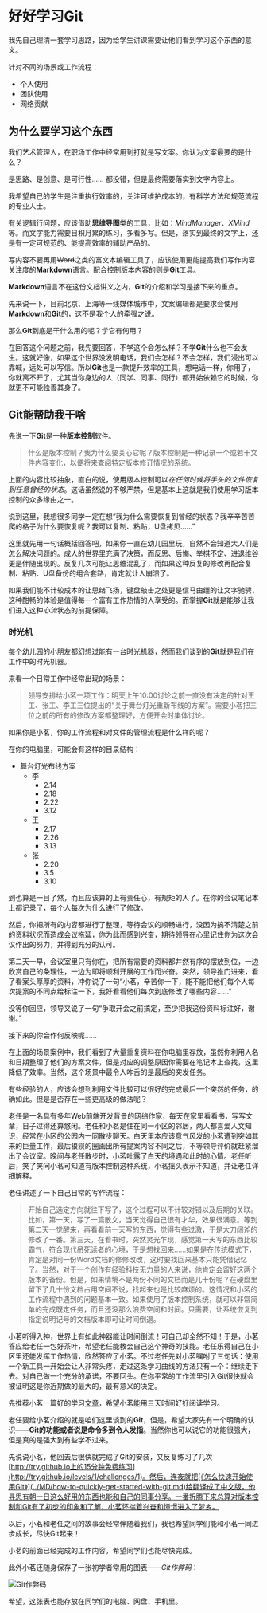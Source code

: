 # 好好学习Git

我先自己理清一套学习思路，因为给学生讲课需要让他们看到学习这个东西的意义。

针对不同的场景或工作流程：
- 个人使用
- 团队使用
- 网络贡献

## 为什么要学习这个东西

我们艺术管理人，在职场工作中经常用到打就是写文案。你认为文案最要的是什么？

是思路、是创意、是可行性…… 都没错，但是最终需要落实到文字内容上。

我希望自己的学生是注重执行效率的，关注可维护成本的，有科学方法和规范流程的专业人士。

有关逻辑行问题，应该借助**思维导图**类的工具，比如：*MindManager*、*XMind*等。而文字能力需要日积月累的练习，多看多写。但是，落实到最终的文字上，还是有一定可规范的、能提高效率的辅助产品的。

写内容不要再用~~Word~~之类的富文本编辑工具了，应该使用更能提高我们写作内容关注度的**Markdown**语言。配合控制版本内容的则是**Git**工具。

**Markdown**语言不在这份文档讲义之内，**Git**的介绍和学习是接下来的重点。

先来说一下，目前北京、上海等一线媒体城市中，文案编辑都是要求会使用**Markdown**和**Git**的，这不是我个人的牵强之说。

那么**Git**到底是干什么用的呢？学它有何用？

在回答这个问题之前，我先要回答，不学这个会怎么样？不学**Git**什么也不会发生。这就好像，如果这个世界没发明电话，我们会怎样？不会怎样，我们浸出可以靠喊，远处可以写信。所以**Git**也是一款提升效率的工具，想电话一样，你用了，你就离不开了，尤其当你身边的人（同学、同事、同行）都开始依赖它的时候，你就更不可能独善其身了。

## Git能帮助我干啥

先说一下**Git**是一种**版本控制**软件。

> 什么是版本控制？我为什么要关心它呢？版本控制是一种记录一个或若干文件内容变化，以便将来查阅特定版本修订情况的系统。

上面的内容比较抽象，直白的说，使用版本控制可以*在任何时候将手头的文件恢复到任意曾经的状态*。这话虽然说的不够严禁，但是基本上这就是我们使用学习版本控制的众多缘由之一。

说到这里，我想很多同学一定在想“我为什么需要恢复到曾经的状态？我辛辛苦苦爬的格子为什么要恢复呢？我可以复制、粘贴，U盘拷贝……”

这里就先用一句话概括回答吧，如果你一直在幼儿园里玩，自然不会知道大人们是怎么解决问题的。成人的世界里充满了决策，而反思、后悔、举棋不定、进退维谷更是伴随出现的。反复几次可能让思维混乱了，而如果这种反复的修改再配合复制、粘贴、U盘备份的组合套路，肯定就让人崩溃了。

如果我们能不计较成本的让思绪飞扬，键盘敲击之处更是信马由缰的让文字驰骋，这种酣畅的体验是值得每一个富有工作热情的人享受的。而掌握**Git**就是能够让我们进入这种*心流*状态的前提保障。

### 时光机

每个幼儿园的小朋友都幻想过能有一台时光机器，然而我们谈到的**Git**就是我们在工作中的时光机器。

来看一个日常工作中经常出现的场景：

> 领导安排给小茗一项工作：明天上午10:00讨论之前一直没有决定的针对王工、张工、李工三位提出的“关于舞台灯光重新布线的方案”。需要小茗把三位之前的所有的修改方案都整理好，方便开会时集体讨论。

如果你是小茗，你的工作流程和对文件的管理流程是什么样的呢？

在你的电脑里，可能会有这样的目录结构：
* 舞台灯光布线方案
    * 李
        * 2.14
        * 2.18
        * 2.22
        * 3.12
    * 王
        * 2.17
        * 2.26
        * 3.13
    * 张
        * 2.20
        * 3.5
        * 3.10

到也算是一目了然，而且应该算的上有责任心，有规矩的人了。在你的会议笔记本上都记录了，每个人每次为什么进行了修改。

然后，你把所有的内容都进行了整理，等待会议的顺畅进行，没因为搞不清楚之前的资料状况而造成会议拖延，你为此而感到兴奋，期待领导在心里记住你为这次会议作出的努力，并得到充分的认可。

第二天一早，会议室里只有你在，把所有需要的资料都井然有序的摆放到位，一边欣赏自己的条理性，一边为即将顺利开展的工作而兴奋。突然，领导推门进来，看了看案头厚厚的资料，冲你说了一句“小茗，辛苦你一下，能不能把他们每个人每次提案的不同点给标注一下，我好看看他们每次到底修改了哪些内容……”

没等你回应，领导又说了一句“争取开会之前搞定，至少把我这份资料标注好，谢谢。”

接下来的你会作何反映呢……

在上面的场景案例中，我们看到了大量重复资料在你电脑里存放，虽然你利用人名和日期整理了他们的方案文件，但是对应的调整原因你需要在笔记本上查找，这里降低了效率。当然，这个场景中最令人咋舌的是最后的突发任务。

有些经验的人，应该会想到利用文件比较可以很好的完成最后一个突然的任务，的确如此。但是是否存在一些更高级的做法呢？

老任是一名具有多年Web前端开发背景的网络作家，每天在家里看看书，写写文章，日子过得还算悠闲。老任和小茗是住在同一小区的邻居，两人都喜爱人文知识，经常在小区的公园内一同散步聊天。白天里本应该意气风发的小茗遭到突如其来的巨量工作，最后狼狈的圈画出所有提案内容不同之后，不等领导评价就赶紧溜出了会议室。晚间与老任散步时，小茗吐露了白天的境遇和此时的心情。老任听后，笑了笑问小茗可知道有版本控制这种系统，小茗摇头表示不知道，并让老任详细解释。

老任讲述了一下自己日常的写作流程：

> 开始自己选定方向就往下写了，这个过程可以不计较对错以及后期的关联。比如，第一天，写了一篇散文，当天觉得自己很有才华，效果很满意。等到第二天一觉醒来，再看看前一天写的东西，觉得有些过激，于是大刀阔斧的修改了一番。第三天，在看书时，突然灵光乍现，感觉第一天写的东西比较霸气，符合现代吊死读者的心境，于是想找回来……如果是在传统模式下，肯定是对同一份Word文档的修修改改，这时要找回来基本只能凭借记忆了。当然，对于一个创作有经验科技无力量的人来说，他肯定会留好这两个版本的备份。但是，如果情境不是两份不同的文档而是几十份呢？在硬盘里留下了几十份文档占用空间不说，找起来也是比较麻烦的。这情况和小茗的工作流程中遇到的问题基本一致。如果使用了版本控制系统，就可以非常简单的完成既定任务，而且还没那么浪费空间和时间。只需要，让系统恢复到指定说明记号的文档版本即可让时间倒退。

小茗听得入神，世界上有如此神器能让时间倒流！可自己却全然不知！于是，小茗答应给老任一包好茶叶，希望老任能教会自己这个神奇的技能。老任乐得自己在小区里还能发挥工作热情，欣然答应了小茗。不过老任先对小茗嘱咐了三句话：使用一个新工具一开始会让人非常头疼，走过这条学习曲线的方法只有一个：继续走下去。对自己做一个充分的承诺，不要回头。在你平常的工作流里引入Git很快就会被证明这是你近期做的最大的，最有意义的决定。

先推荐小茗一篇好的学习[文章](http://blog.jobbole.com/50603/)，希望小茗能用三天时间好好阅读学习。

老任要给小茗介绍的就是咱们这里谈到的**Git**，但是，希望大家先有一个明确的认识——**Git的功能或者说是命令多到令人发指**。当然你也可以说它的功能很强大，但是真的是强大到有些学不过来。

先说说小茗，他回去后很快就完成了Git的安装，又反复练习了几次[http://try.github.io上的15分钟免费练习](http://try.github.io/levels/1/challenges/1)。然后，连夜就把[《怎么快速开始使用Git》](../MD/how-to-quickly-get-started-with-git.md)给翻译成了中文版，他寻思有朝一日这么好用的东西也能和自己的同事分享。一番折腾下来总算对版本控制和Git有了初步的印象和了解，小茗怀揣着兴奋和憧憬进入了梦乡。

以后，小茗和老任之间的故事会经常伴随着我们，我也希望同学们能和小茗一同进步成长，尽快Git起来！

小茗的前面已经完成的工作内容，希望同学们也能尽快完成。

此外小茗还随身保存了一张初学者常用的图表——*Git作弊码*：

![Git作弊码](./images/git-cheat-sheet.png)

希望，这张表也能存放在同学们的电脑、网盘、手机里。